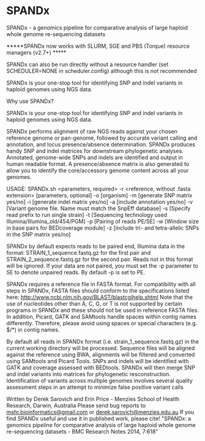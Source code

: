 # SPANDx
SPANDx - a genomics pipeline for comparative analysis of large haploid whole genome re-sequencing datasets

*****SPANDx now works with SLURM, SGE and PBS (Torque) resource managers (v2.7+) *****

SPANDx can also be run directly without a resource handler (set SCHEDULER=NONE in scheduler.config) although this is not recommended

SPANDx is your one-stop tool for identifying SNP and indel variants in haploid genomes using NGS data. 

Why use SPANDx?

SPANDx is your one-stop tool for identifying SNP and indel variants in haploid genomes using NGS data. 

SPANDx performs alignment of raw NGS reads against your chosen reference genome or pan-genome, followed by accurate variant calling and annotation, and locus presence/absence determination. SPANDx produces handy SNP and indel matrices for downstream phylogenetic analyses. Annotated, genome-wide SNPs and indels are identified and output in human readable format. A presence/absence matrix is also generated to allow you to identify the core/accessory genome content across all your genomes.


USAGE: SPANDx.sh 
<parameters, required> 
-r <reference, without .fasta extension> 
[parameters, optional] 
-o [organism] 
-m [generate SNP matrix yes/no] 
-i [generate indel matrix yes/no] 
-a [include annotation yes/no] 
-v [Variant genome file. Name must match the SnpEff database] 
-s [Specify read prefix to run single strain] 
-t [Sequencing technology used Illumina/Illumina_old/454/PGM] 
-p [Pairing of reads PE/SE] 
-w [Window size in base pairs for BEDcoverage module]
-z [include tri- and tetra-allelic SNPs in the SNP matrix yes/no]

SPANDx by default expects reads to be paired end, Illumina data in the format: STRAIN_1_sequence.fastq.gz for the first pair and STRAIN_2_sequence.fastq.gz for the second pair. 
Reads not in this format will be ignored.
If your data are not paired, you must set the -p parameter to SE to denote unpaired reads. By default -p is set to PE.

SPANDx requires a reference file in FASTA format. 
For compatibility with all steps in SPANDx, FASTA files should conform to the specifications listed here: http://www.ncbi.nlm.nih.gov/BLAST/blastcgihelp.shtml
Note that the use of nucleotides other than A, C, G, or T is not supported by certain programs in SPANDx and these should not be used in reference FASTA files. 
In addition, Picard, GATK and SAMtools handle spaces within contig names differently. Therefore, please avoid using spaces or special characters (e.g. $/*) in contig names.

By default all reads in SPANDx format (i.e. strain_1_sequence.fastq.gz) in the current working directory will be processed. 
Sequence files will be aligned against the reference using BWA, alignments will be filtered and converted using SAMtools and Picard Tools.
SNPs and indels will be identified with GATK and coverage assessed with BEDtools.  SPANDx will then merge SNP and indel variants into matrices for phylogenetic resconstruction.
Identification of variants across multiple genomes involves several quality assessment steps in an attempt to minimize false positive variant calls 

Written by Derek Sarovich and Erin Price - Menzies School of Health Research, Darwin, Australia
Please send bug reports to mshr.bioinformatics@gmail.com or derek.sarovich@menzies.edu.au
If you find SPANDx useful and use it in published work, please cite! 
"SPANDx: a genomics pipeline for comparative analysis of large haploid whole genome re-sequencing datasets - BMC Research Notes 2014, 7:618"
